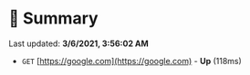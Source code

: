 # 📖 Summary
Last updated: **3/6/2021, 3:56:02 AM**

- `GET` [https://google.com](https://google.com) - **Up** (118ms)
